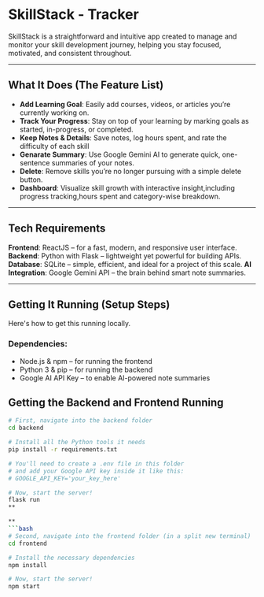 # SkillStack - Tracker

SkillStack is a straightforward and intuitive app created to manage and monitor your skill development journey, helping you stay focused, motivated, and consistent throughout.

---

## What It Does (The Feature List)

* **Add Learning Goal**: Easily add courses, videos, or articles you’re currently working on.
* **Track Your Progress**: Stay on top of your learning by marking goals as started, in-progress, or completed.
* **Keep Notes & Details**: Save notes, log hours spent, and rate the difficulty of each skill
* **Genarate Summary**: Use Google Gemini AI to generate quick, one-sentence summaries of your notes.
* **Delete**: Remove skills you’re no longer pursuing with a simple delete button.
* **Dashboard**: Visualize skill growth with interactive insight,including progress tracking,hours spent and category-wise breakdown.

---

## Tech Requirements

 **Frontend**: ReactJS – for a fast, modern, and responsive user interface.
**Backend**: Python with Flask – lightweight yet powerful for building APIs.
**Database**: SQLite – simple, efficient, and ideal for a project of this scale.
**AI Integration**: Google Gemini API – the brain behind smart note summaries.

---

## Getting It Running (Setup Steps)

Here's how to get this running locally.

### Dependencies:
* Node.js & npm – for running the frontend
* Python 3 & pip – for running the backend
* Google AI API Key – to enable AI-powered note summaries


## Getting the Backend and Frontend Running
```bash
# First, navigate into the backend folder
cd backend

# Install all the Python tools it needs
pip install -r requirements.txt

# You'll need to create a .env file in this folder
# and add your Google API key inside it like this:
# GOOGLE_API_KEY='your_key_here'

# Now, start the server!
flask run
**

**
```bash
# Second, navigate into the frontend folder (in a split new terminal)
cd frontend

# Install the necessary dependencies
npm install

# Now, start the server!
npm start
